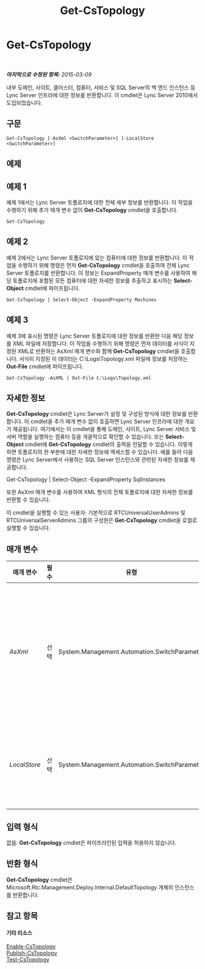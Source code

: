 ﻿---
title: Get-CsTopology
TOCTitle: Get-CsTopology
ms:assetid: ad52f545-b8dd-411e-8584-b6e29fe8ef18
ms:mtpsurl: https://technet.microsoft.com/ko-kr/library/Gg412824(v=OCS.15)
ms:contentKeyID: 49304705
ms.date: 08/10/2015
mtps_version: v=OCS.15
ms.translationtype: HT
---

# Get-CsTopology

 

_**마지막으로 수정된 항목:** 2015-03-09_

내부 도메인, 사이트, 클러스터, 컴퓨터, 서비스 및 SQL Server의 백 엔드 인스턴스 등 Lync Server 인프라에 대한 정보를 반환합니다. 이 cmdlet은 Lync Server 2010에서 도입되었습니다.

## 구문

    Get-CsTopology [-AsXml <SwitchParameter>] [-LocalStore <SwitchParameter>]

## 예제

## 예제 1

예제 1에서는 Lync Server 토폴로지에 대한 전체 세부 정보를 반환합니다. 이 작업을 수행하기 위해 추가 매개 변수 없이 **Get-CsTopology** cmdlet을 호출합니다.

    Get-CsTopology

## 예제 2

예제 2에서는 Lync Server 토폴로지에 있는 컴퓨터에 대한 정보를 반환합니다. 이 작업을 수행하기 위해 명령은 먼저 **Get-CsTopology** cmdlet을 호출하여 전체 Lync Server 토폴로지를 반환합니다. 이 정보는 ExpandProperty 매개 변수를 사용하여 해당 토폴로지에 포함된 모든 컴퓨터에 대한 자세한 정보를 추출하고 표시하는 **Select-Object** cmdlet에 파이프됩니다.

    Get-CsTopology | Select-Object -ExpandProperty Machines

## 예제 3

예제 3에 표시된 명령은 Lync Server 토폴로지에 대한 정보를 반환한 다음 해당 정보를 XML 파일에 저장합니다. 이 작업을 수행하기 위해 명령은 먼저 데이터를 서식이 지정된 XML로 반환하는 AsXml 매개 변수와 함께 **Get-CsTopology** cmdlet을 호출합니다. 서식이 지정된 이 데이터는 C:\\Logs\\Topology.xml 파일에 정보를 저장하는 **Out-File** cmdlet에 파이프됩니다.

    Get-CsTopology -AsXML | Out-File C:\Logs\Topology.xml

## 자세한 정보

**Get-CsTopology** cmdlet은 Lync Server가 설정 및 구성된 방식에 대한 정보를 반환합니다. 이 cmdlet을 추가 매개 변수 없이 호출하면 Lync Server 인프라에 대한 개요가 제공됩니다. 여기에서는 이 cmdlet을 통해 도메인, 사이트, Lync Server 서비스 및 서버 역할을 실행하는 컴퓨터 등을 개괄적으로 확인할 수 있습니다. 또는 **Select-Object** cmdlet에 **Get-CsTopology** cmdlet의 출력을 전달할 수 있습니다. 이렇게 하면 토폴로지의 한 부분에 대한 자세한 정보에 액세스할 수 있습니다. 예를 들어 다음 명령은 Lync Server에서 사용하는 SQL Server 인스턴스와 관련된 자세한 정보를 제공합니다.

Get-CsTopology | Select-Object -ExpandProperty SqlInstances

또한 AsXml 매개 변수를 사용하여 XML 형식의 전체 토폴로지에 대한 자세한 정보를 반환할 수 있습니다.

이 cmdlet을 실행할 수 있는 사용자: 기본적으로 RTCUniversalUserAdmins 및 RTCUniversalServerAdmins 그룹의 구성원은 **Get-CsTopology** cmdlet을 로컬로 실행할 수 있습니다.

## 매개 변수


<table>
<colgroup>
<col style="width: 25%" />
<col style="width: 25%" />
<col style="width: 25%" />
<col style="width: 25%" />
</colgroup>
<thead>
<tr class="header">
<th>매개 변수</th>
<th>필수</th>
<th>유형</th>
<th>설명</th>
</tr>
</thead>
<tbody>
<tr class="odd">
<td><p><em>AsXml</em></p></td>
<td><p>선택</p></td>
<td><p>System.Management.Automation.SwitchParameter</p></td>
<td><p>XML 형식의 토폴로지 정보를 반환합니다. <strong>Get-CsTopology</strong> cmdlet, AsXml 매개 변수 및 <strong>Out-File</strong> cmdlet을 결합하여 토폴로지를 XML 파일로 내보낼 수 있습니다.</p></td>
</tr>
<tr class="even">
<td><p><em>LocalStore</em></p></td>
<td><p>선택</p></td>
<td><p>System.Management.Automation.SwitchParameter</p></td>
<td><p>중앙 관리 저장소 자체가 아니라 중앙 관리 저장소의 로컬 복제본에서 토폴로지 데이터를 검색합니다.</p></td>
</tr>
</tbody>
</table>


## 입력 형식

없음. **Get-CsTopology** cmdlet은 파이프라인된 입력을 허용하지 않습니다.

## 반환 형식

**Get-CsTopology** cmdlet은 Microsoft.Rtc.Management.Deploy.Internal.DefaultTopology 개체의 인스턴스를 반환합니다.

## 참고 항목

#### 기타 리소스

[Enable-CsTopology](enable-cstopology.md)  
[Publish-CsTopology](publish-cstopology.md)  
[Test-CsTopology](test-cstopology.md)


